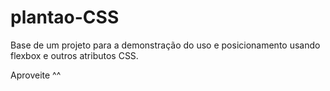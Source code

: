 # plantao-CSS

Base de um projeto para a demonstração do uso e posicionamento usando flexbox e outros
atributos CSS.

Aproveite ^^